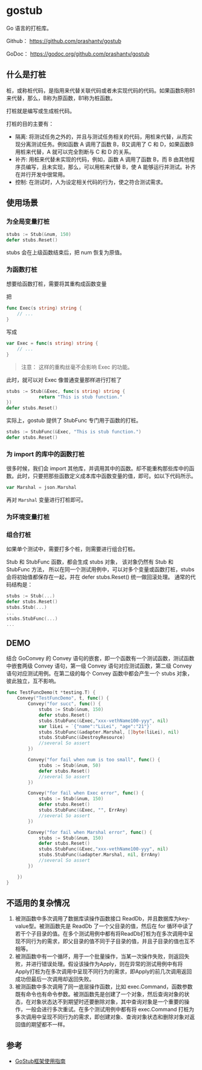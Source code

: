 # gostub

Go 语言的打桩库。

Github： <https://github.com/prashantv/gostub>

GoDoc： <https://godoc.org/github.com/prashantv/gostub>

## 什么是打桩

桩，或称桩代码，是指用来代替关联代码或者未实现代码的代码。如果函数B用B1来代替，那么，B称为原函数，B1称为桩函数。

打桩就是编写或生成桩代码。

打桩的目的主要有：

- 隔离: 将测试任务之外的，并且与测试任务相关的代码，用桩来代替，从而实现分离测试任务。例如函数 A 调用了函数 B，B又调用了 C 和 D，如果函数B用桩来代替，A 就可以完全割断与 C 和 D 的关系。
- 补齐: 用桩来代替未实现的代码，例如，函数 A 调用了函数 B，而 B 由其他程序员编写，且未实现，那么，可以用桩来代替 B，使 A 能够运行并测试。补齐在并行开发中很常用。
- 控制: 在测试时，人为设定相关代码的行为，使之符合测试需求。

## 使用场景

### 为全局变量打桩

```go
stubs := Stub(&num, 150)
defer stubs.Reset()
```

stubs 会在上级函数结束后，把 num 恢复为原值。

### 为函数打桩

想要给函数打桩，需要将其重构成函数变量

把

```go
func Exec(s string) string {
    // ...
}
```

写成

```go
var Exec = func(s string) string {
    // ...
}
```

> 注意： 这样的重构丝毫不会影响 Exec 的功能。

此时，就可以对 Exec 像普通变量那样进行打桩了

```go
stubs := Stub(&Exec, func(s string) string {
            return "This is stub function."
})
defer stubs.Reset()
```

实际上，gostub 提供了 StubFunc 专门用于函数的打桩。

```go
stubs := StubFunc(&Exec, "This is stub function.")
defer stubs.Reset()
```

### 为 import 的库中的函数打桩

很多时候，我们会 import 其他库，并调用其中的函数。却不能重构那些库中的函数。此时，只要把那些函数定义成本库中函数变量的值，即可。如以下代码所示。

```go
var Marshal = json.Marshal
```

再对 `Marshal` 变量进行打桩即可。

### 为环境变量打桩



### 组合打桩

如果单个测试中，需要打多个桩，则需要进行组合打桩。

Stub 和 StubFunc 函数，都会生成 stubs 对象， 该对象仍然有 Stub 和 StubFunc 方法， 所以在同一个测试用例中，可以对多个变量或函数打桩，stubs 会将初始值都保存在一起，并在 defer stubs.Reset() 统一做回滚处理。
通常的代码结构是：

```go
stubs := Stub(...)
defer stubs.Reset()
stubs.Stub(...)
...
stubs.StubFunc(...)
...
```

## DEMO

结合 GoConvey 的 Convey 语句的嵌套，即一个函数有一个测试函数，测试函数中嵌套两级 Convey 语句，第一级 Convey 语句对应测试函数，第二级 Convey 语句对应测试用例。在第二级的每个 Convey 函数中都会产生一个 stubs 对象，彼此独立，互不影响。

```go
func TestFuncDemo(t *testing.T) {
    Convey("TestFuncDemo", t, func() {
        Convey("for succ", func() {
            stubs := Stub(&num, 150)
            defer stubs.Reset()
            stubs.StubFunc(&Exec,"xxx-vethName100-yyy", nil)
            var liLei = `{"name":"LiLei", "age":"21"}`
            stubs.StubFunc(&adapter.Marshal, []byte(liLei), nil)
            stubs.StubFunc(&DestroyResource)
            //several So assert
        })

        Convey("for fail when num is too small", func() {
            stubs := Stub(&num, 50)
            defer stubs.Reset()
            //several So assert
        })

        Convey("for fail when Exec error", func() {
            stubs := Stub(&num, 150)
            defer stubs.Reset()
            stubs.StubFunc(&Exec, "", ErrAny)
            //several So assert
        })

        Convey("for fail when Marshal error", func() {
            stubs := Stub(&num, 150)
            defer stubs.Reset()
            stubs.StubFunc(&Exec,"xxx-vethName100-yyy", nil)
            stubs.StubFunc(&adapter.Marshal, nil, ErrAny)
            //several So assert
        })

    })
}
```

## 不适用的复杂情况

1. 被测函数中多次调用了数据库读操作函数接口 ReadDb，并且数据库为key-value型。被测函数先是 ReadDb 了一个父目录的值，然后在 for 循环中读了若干个子目录的值。在多个测试用例中都有将ReadDb打桩为在多次调用中呈现不同行为的需求，即父目录的值不同于子目录的值，并且子目录的值也互不相等。
1. 被测函数中有一个循环，用于一个批量操作，当某一次操作失败，则返回失败，并进行错误处理。假设该操作为Apply，则在异常的测试用例中有将Apply打桩为在多次调用中呈现不同行为的需求，即Apply的前几次调用返回成功但最后一次调用却返回失败。
1. 被测函数中多次调用了同一底层操作函数，比如 exec.Command，函数参数既有命令也有命令参数。被测函数先是创建了一个对象，然后查询对象的状态，在对象状态达不到期望时还要删除对象，其中查询对象是一个重要的操作，一般会进行多次重试。在多个测试用例中都有将 exec.Command 打桩为多次调用中呈现不同行为的需求，即创建对象、查询对象状态和删除对象对返回值的期望都不一样。

## 参考

- [GoStub框架使用指南](https://www.jianshu.com/p/70a93a9ed186)
